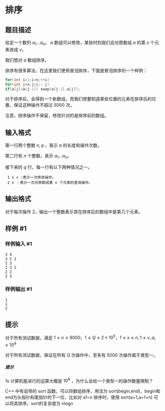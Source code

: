
# 排序

## 题目描述

给定一个数列 $a_1\dots a_n$。
$a$ 数组可以修改，某些时刻我们会对原数组 $a$ 的第 $x$ 个元素改成 $v$。

我们想对 $a$ 数组排序。

排序有很多算法，在这里我们使用冒泡排序，下面是冒泡排序的一个样例：

```cpp
for(int i=1;i<n;++i)
for(int j=n;j>i;--j)
if(a[j]<a[j-1]) swap(a[j-1],a[j]);
```

对于排序后，会得到一个新数组，而我们想要知道某些位置的元素在排序后的位置，保证这种操作不超过 5000 次。

注意，排序操作不保留，修改针对的是排序前的数组。

## 输入格式

第一行两个整数 $n,q$ ，表示 $a$ 的长度和操作次数。

第二行有 $n$ 个整数，表示 $a_1\dots a_n$。

接下来的 $q$ 行，每一行有以下两种情况之一。

	 1 x v :表示一次修改操作。
     2 x ：表示一次对原数组第 x 个元素的查询操作。

## 输出格式

对于每次操作 2，输出一个整数表示其在排序后的数组中是第几个元素。

## 样例 #1

### 样例输入 #1

```
3 4
3 2 1
2 3
1 3 2
2 2
2 3
```

### 样例输出 #1

```
1
1
2
```

## 提示

对于所有测试数据，满足 $1≤n≤8000，1\le Q\le 2*10^5，1\le x\le n,1\le v,a_i\le 10^9$

对于所有测试数据，保证在所有 $Q$ 次操作中，至多有 5000 次操作属于类型一。

##### 提示
	
  1s 计算机能进行的运算大概是 $10^9$ ，为什么会给一个类型一的操作数量限制？
  
  C++ 中有自带的 sort 函数，可以将数组排序，用法为 sort(begin,end)，begin和end为头指针和尾指针的下一位，比如对 a1~n 排序时，使用 sort(a+1,a+1+n) 可以将其排序。sort的复杂度为 nlogn
